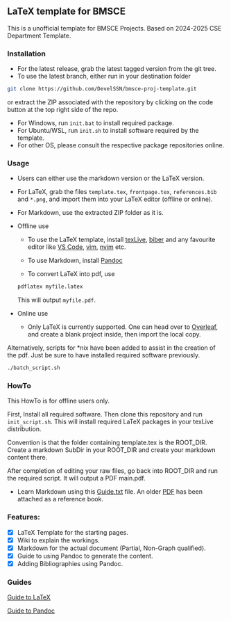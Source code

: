 ##  LaTeX template for BMSCE
This is a unofficial template for BMSCE Projects.
Based on 2024-2025 CSE Department Template.

### Installation
-   For the latest release, grab the latest tagged version from the git tree.
-   To use the latest branch, either run in your destination folder 
```bash
git clone https://github.com/DevelSSN/bmsce-proj-template.git
```
or extract the ZIP associated with the repository by clicking on the code button at the top right side of the repo.

-   For Windows, run `init.bat` to install required package.
-   For Ubuntu/WSL, run `init.sh` to install software required by the template.
-   For other OS, please consult the respective package repositories online.

### Usage

-   Users can either use the markdown version or the LaTeX version.
-   For LaTeX, grab the files `template.tex`, `frontpage.tex`, `references.bib` and `*.png`, and import them into your LaTeX editor (offline or online).
-   For Markdown, use the extracted ZIP folder as it is.
-   Offline use
    -   To use the LaTeX template, install [texLive](https://www.tug.org/texlive/), [biber](https://sourceforge.net/projects/biblatex-biber/) and any favourite editor like [VS Code](https://code.visualstudio.com/), [vim](https://www.vim.org/), [nvim](https://neovim.io/) etc.
    -  To use Markdown, install [Pandoc](https://pandoc.org/installing.html)

    -  To convert LaTeX into pdf, use
    ```bash
    pdflatex myfile.latex
    ```
    This will output `myfile.pdf`.

-   Online use
    -   Only LaTeX is currently supported. One can head over to [Overleaf](https://overleaf.com), and create a blank project inside, then import the local copy.


Alternatively, scripts for \*nix have been added to assist in the creation of the pdf. Just be sure to have installed required software previously.
```bash
./batch_script.sh
```

### HowTo

This HowTo is for offline users only.

First, Install all required software. Then clone this repository and run `init_script.sh`. This will install required LaTeX packages in your texLive distribution.

Convention is that the folder containing template.tex is the ROOT_DIR. Create a markdown SubDir in your ROOT_DIR and create your markdown content there.

After completion of editing your raw files, go back into ROOT_DIR and run the required script. It will output a PDF main.pdf.

-   Learn Markdown using this [Guide.txt](./Guide.txt) file. An older [PDF](./DOCS/Pandoc+Markdown.pdf) has been attached as a reference book.

### Features:

- [x] LaTeX Template for the starting pages.
- [x] Wiki to explain the workings.
- [x] Markdown for the actual document (Partial, Non-Graph qualified).
- [x] Guide to using Pandoc to generate the content.
- [x] Adding Bibliographies using Pandoc.

### Guides
[Guide to LaTeX](https://www.overleaf.com/learn/latex/Learn_LaTeX_in_30_minutes#Writing_your_first_piece_of_LaTeX)

[Guide to Pandoc](https://pandoc.org/MANUAL.html)
